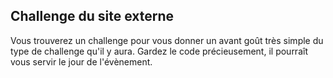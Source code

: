 ## Challenge du site externe

Vous trouverez un challenge pour vous donner un avant goût très simple du type de challenge qu'il y aura.
Gardez le code précieusement, il pourraît vous servir le jour de l'évènement.
